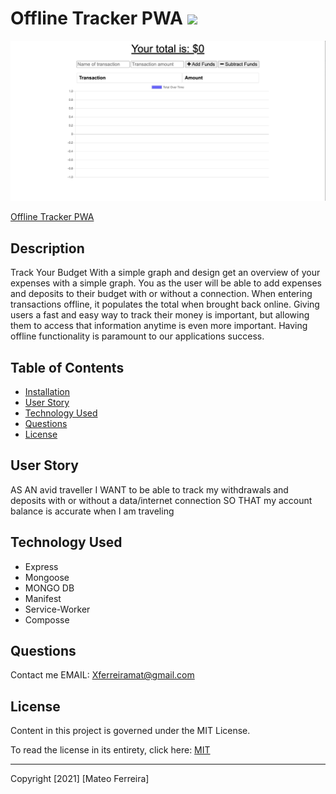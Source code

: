# Offline Tracker PWA ![](https://img.shields.io/badge/license-MIT-blue)

<img width="" alt="OfflineTrackerPWA" src="public/icons/OfflineTrackerPWA.png">

[Offline Tracker PWA](https://offlinetrackerpwa.herokuapp.com/)

## Description
Track Your Budget With a simple graph and design get an overview of your expenses with a simple graph. You as the user will be able to add expenses and deposits to their budget with or without a connection. When entering transactions offline, it populates the total when brought back online. Giving users a fast and easy way to track their money is important, but allowing them to access that information anytime is even more important. Having offline functionality is paramount to our applications success.

## Table of Contents

- [Installation](#installation)
- [User Story](#user)
- [Technology Used](#Technology)
- [Questions](#questions)
- [License](#license)

## User Story
AS AN avid traveller
I WANT to be able to track my withdrawals and deposits with or without a data/internet connection
SO THAT my account balance is accurate when I am traveling

## Technology Used 
* Express
* Mongoose
* MONGO DB 
* Manifest
* Service-Worker
* Composse
## Questions
 Contact me 
EMAIL: Xferreiramat@gmail.com
## License
Content in this project is governed under the MIT License.

To read the license in its entirety, click here: [MIT](./LICENSE)

---

Copyright [2021] [Mateo Ferreira]

